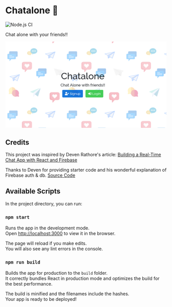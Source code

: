 # Chatalone 💬

![Node.js CI](https://github.com/deepanchal/chatalone/workflows/Node.js%20CI/badge.svg)

Chat alone with your friends!!

![screenshot](screenshots/chatalone.png)

## Credits

This project was inspired by Deven Rathore's article: [Building a Real-Time Chat App with React and Firebase](https://css-tricks.com/building-a-real-time-chat-app-with-react-and-firebase/)

Thanks to Deven for providing starter code and his wonderful explanation of Firebase auth & db.
[Source Code](https://github.com/Dunebook/Firebase-auth-chat-app)

## Available Scripts

In the project directory, you can run:

### `npm start`

Runs the app in the development mode.<br />
Open [http://localhost:3000](http://localhost:3000) to view it in the browser.

The page will reload if you make edits.<br />
You will also see any lint errors in the console.

### `npm run build`

Builds the app for production to the `build` folder.<br />
It correctly bundles React in production mode and optimizes the build for the best performance.

The build is minified and the filenames include the hashes.<br />
Your app is ready to be deployed!
